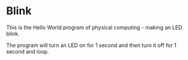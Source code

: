 Blink
=====

This is the Hello World program of physical computing - making an LED blink.

The program will turn an LED on for 1 second and then turn it off for 1 second and loop.

